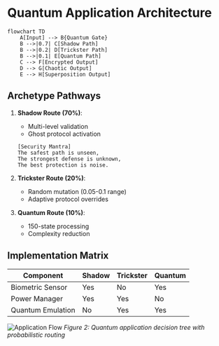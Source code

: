 # Quantum Application Architecture

```mermaid
flowchart TD
    A[Input] --> B{Quantum Gate}
    B -->|0.7| C[Shadow Path]
    B -->|0.2| D[Trickster Path]
    B -->|0.1| E[Quantum Path]
    C --> F[Encrypted Output]
    D --> G[Chaotic Output]
    E --> H[Superposition Output]
```

## Archetype Pathways
1. **Shadow Route (70%)**:
   - Multi-level validation
   - Ghost protocol activation
   ```
   [Security Mantra]
   The safest path is unseen,
   The strongest defense is unknown,
   The best protection is noise.
   ```

2. **Trickster Route (20%)**:
   - Random mutation (0.05-0.1 range)
   - Adaptive protocol overrides

3. **Quantum Route (10%)**:
   - 150-state processing
   - Complexity reduction

## Implementation Matrix
| Component          | Shadow | Trickster | Quantum |
|--------------------|--------|-----------|---------|
| Biometric Sensor   | Yes    | No        | Yes     |
| Power Manager      | Yes    | Yes       | No      |
| Quantum Emulation  | No     | Yes       | Yes     |

![Application Flow](quantum_app.png)
*Figure 2: Quantum application decision tree with probabilistic routing*
